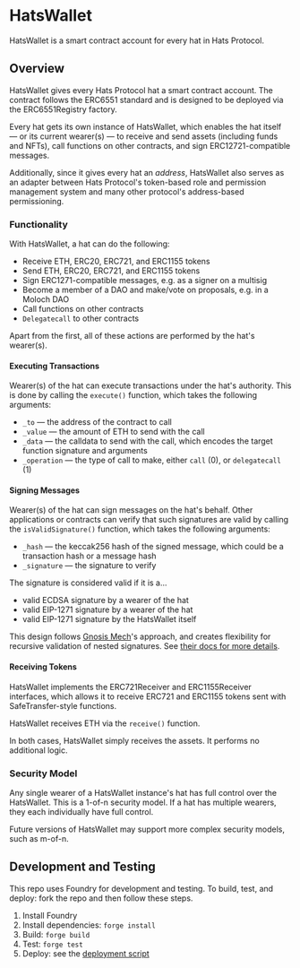 # HatsWallet

HatsWallet is a smart contract account for every hat in Hats Protocol.

## Overview

HatsWallet gives every Hats Protocol hat a smart contract account. The contract follows the ERC6551 standard and is designed to be deployed via the ERC6551Registry factory.

Every hat gets its own instance of HatsWallet, which enables the hat itself — or its current wearer(s) — to receive and send assets (including funds and NFTs), call functions on other contracts, and sign ERC12721-compatible messages.

Additionally, since it gives every hat an *address*, HatsWallet also serves as an adapter between Hats Protocol's token-based role and permission management system and many other protocol's address-based permissioning.

### Functionality

With HatsWallet, a hat can do the following:

- Receive ETH, ERC20, ERC721, and ERC1155 tokens
- Send ETH, ERC20, ERC721, and ERC1155 tokens
- Sign ERC1271-compatible messages, e.g. as a signer on a multisig
- Become a member of a DAO and make/vote on proposals, e.g. in a Moloch DAO
- Call functions on other contracts
- `Delegatecall` to other contracts

Apart from the first, all of these actions are performed by the hat's wearer(s).

#### Executing Transactions

Wearer(s) of the hat can execute transactions under the hat's authority. This is done by calling the `execute()` function, which takes the following arguments:

- `_to` — the address of the contract to call
- `_value` — the amount of ETH to send with the call
- `_data` — the calldata to send with the call, which encodes the target function signature and arguments
- `_operation` — the type of call to make, either `call` (0), or `delegatecall` (1)

#### Signing Messages

Wearer(s) of the hat can sign messages on the hat's behalf. Other applications or contracts can verify that such signatures are valid by calling the `isValidSignature()` function, which takes the following arguments:

- `_hash` — the keccak256 hash of the signed message, which could be a transaction hash or a message hash
- `_signature` — the signature to verify

The signature is considered valid if it is a...

- valid ECDSA signature by a wearer of the hat
- valid EIP-1271 signature by a wearer of the hat
- valid EIP-1271 signature by the HatsWallet itself

This design follows [Gnosis Mech](https://github.com/gnosis/mech)'s approach, and creates flexibility for recursive validation of nested signatures. See [their docs for more details](https://github.com/gnosis/mech/tree/main#eip-1271-signatures).

#### Receiving Tokens

HatsWallet implements the ERC721Receiver and ERC1155Receiver interfaces, which allows it to receive ERC721 and ERC1155 tokens sent with SafeTransfer-style functions.

HatsWallet receives ETH via the `receive()` function.

In both cases, HatsWallet simply receives the assets. It performs no additional logic.

### Security Model

Any single wearer of a HatsWallet instance's hat has full control over the HatsWallet. This is a 1-of-n security model. If a hat has multiple wearers, they each individually have full control.

Future versions of HatsWallet may support more complex security models, such as m-of-n.

## Development and Testing

This repo uses Foundry for development and testing. To build, test, and deploy: fork the repo and then follow these steps.

1. Install Foundry
2. Install dependencies: `forge install`
3. Build: `forge build`
4. Test: `forge test`
5. Deploy: see the [deployment script](./script/HatsWallet.s.sol)
